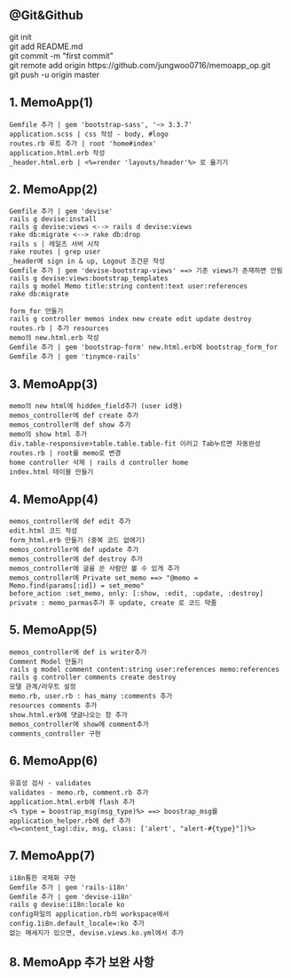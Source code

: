 <h2>@Git&Github</h2>
    git init<br>
    git add README.md<br>
    git commit -m "first commit"<br>
    git remote add origin https://github.com/jungwoo0716/memoapp_op.git<br>
    git push -u origin master<br>
    

<h2> 1. MemoApp(1) </h2>

    Gemfile 추가 | gem 'bootstrap-sass', '~> 3.3.7'    
    application.scss | css 작성 - body, #logo  
    routes.rb 루트 추가 | root 'home#index' 
    application.html.erb 작성 
    _header.html.erb | <%=render 'layouts/header'%> 로 옮기기

<h2>2. MemoApp(2)</h2>

    Gemfile 추가 | gem 'devise'
    rails g devise:install
    rails g devise:views <--> rails d devise:views
    rake db:migrate <--> rake db:drop
    rails s | 레일즈 서버 시작
    rake routes | grep user 
    _header에 sign in & up, Logout 조건문 작성
    Gemfile 추가 | gem 'devise-bootstrap-views' ==> 기존 views가 존재하면 안됨
    rails g devise:views:bootstrap_templates
    rails g model Memo title:string content:text user:references
    rake db:migrate
        
    form_for 만들기
    rails g controller memos index new create edit update destroy
    routes.rb | 추가 resources
    memo의 new.html.erb 작성
    Gemfile 추가 | gem 'bootstrap-form' new.html.erb에 bootstrap_form_for
    Gemfile 추가 | gem 'tinymce-rails'
    
<h2>3. MemoApp(3)</h2>

    memo의 new html에 hidden_field추가 (user id용)
    memos_controller에 def create 추가
    memos_controller에 def show 추가
    memo의 show html 추가
    div.table-responsive>table.table.table-fit 이러고 Tab누르면 자동완성
    routes.rb | root를 memo로 변경
    home controller 삭제 | rails d controller home
    index.html 테이블 만들기
    
<h2>4. MemoApp(4)</h2>

    memos_controller에 def edit 추가
    edit.html 코드 작성
    form_html.erb 만들기 (중복 코드 없애기)
    memos_controller에 def update 추가
    memos_controller에 def destroy 추가
    memos_controller에 글을 쓴 사람만 볼 수 있게 추가
    memos_controller에 Private set_memo ==> "@memo = Memo.find(params[:id]) = set_memo"
    before_action :set_memo, only: [:show, :edit, :update, :destroy]
    private : memo_parmas추가 후 update, create 로 코드 약줄

<h2>5. MemoApp(5)</h2>

    memos_controller에 def is writer추가
    Comment Model 만들기
    rails g model comment content:string user:references memo:references
    rails g controller comments create destroy
    모델 관계/라우트 설정
    memo.rb, user.rb : has_many :comments 추가
    resources comments 추가
    show.html.erb에 댓글나오는 창 추가
    memos_controller에 show에 comment추가
    comments_controller 구현
    
<h2>6. MemoApp(6)</h2>

    유효성 검사 - validates
    validates - memo.rb, comment.rb 추가
    application.html.erb에 flash 추가
    <% type = boostrap_msg(msg_type)%> ==> boostrap_msg를 application_helper.rb에 def 추가
    <%=content_tag(:div, msg, class: ['alert', "alert-#{type}"])%>

<h2>7. MemoApp(7)</h2>

    i18n통한 국제화 구현
    Gemfile 추가 | gem 'rails-i18n'
    Gemfile 추가 | gem 'devise-i18n'
    rails g devise:i18n:locale ko
    config파일의 application.rb의 workspace에서 config.1i8n.default_locale=:ko 추가
    없는 메세지가 있으면, devise.views.ko.yml에서 추가
    
<h2>8. MemoApp 추가 보완 사항 </h2>

